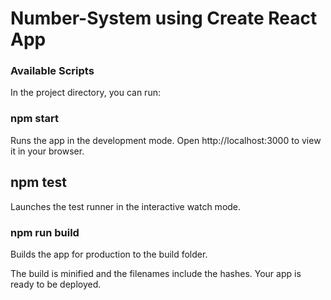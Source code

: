 <h1>Number-System using Create React App</h1>

<h3>Available Scripts</h3>
In the project directory, you can run:

<h3>npm start</h3>
Runs the app in the development mode.
Open http://localhost:3000 to view it in your browser.

<h2>npm test</h2>
Launches the test runner in the interactive watch mode.

<h3>npm run build</h3>
Builds the app for production to the build folder.

The build is minified and the filenames include the hashes.
Your app is ready to be deployed.

